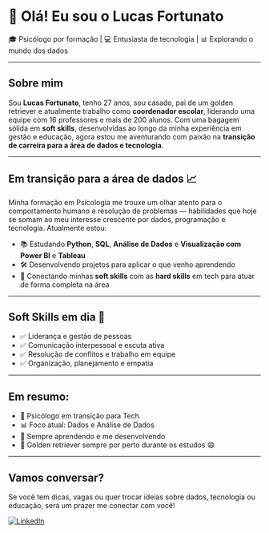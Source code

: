 # 👋 Olá! Eu sou o Lucas Fortunato

🎓 Psicólogo por formação | 💻 Entusiasta de tecnologia | 📊 Explorando o mundo dos dados

---

## Sobre mim

Sou **Lucas Fortunato**, tenho 27 anos, sou casado, pai de um golden retriever e atualmente trabalho como **coordenador escolar**, liderando uma equipe com 16 professores e mais de 200 alunos. Com uma bagagem sólida em **soft skills**, desenvolvidas ao longo da minha experiência em gestão e educação, agora estou me aventurando com paixão na **transição de carreira para a área de dados e tecnologia**.

---

## Em transição para a área de dados 📈

Minha formação em Psicologia me trouxe um olhar atento para o comportamento humano e resolução de problemas — habilidades que hoje se somam ao meu interesse crescente por dados, programação e tecnologia. Atualmente estou:

- 📚 Estudando **Python**, **SQL**, **Análise de Dados** e **Visualização com Power BI** e **Tableau**
- 🛠️ Desenvolvendo projetos para aplicar o que venho aprendendo
- 🤝 Conectando minhas **soft skills** com as **hard skills** em tech para atuar de forma completa na área

---

## Soft Skills em dia 🚀

- ✅ Liderança e gestão de pessoas
- ✅ Comunicação interpessoal e escuta ativa
- ✅ Resolução de conflitos e trabalho em equipe
- ✅ Organização, planejamento e empatia

---

## Em resumo:

- 📌 Psicólogo em transição para Tech
- 📊 Foco atual: Dados e Análise de Dados
- 🌱 Sempre aprendendo e me desenvolvendo
- 🐶 Golden retriever sempre por perto durante os estudos 😄

---

## Vamos conversar?

Se você tem dicas, vagas ou quer trocar ideias sobre dados, tecnologia ou educação, será um prazer me conectar com você!

[![LinkedIn](https://img.shields.io/badge/LinkedIn-0077B5?style=for-the-badge&logo=linkedin&logoColor=white)](https://www.linkedin.com/in/lucas-fortunato-a4a5b61b1/)
